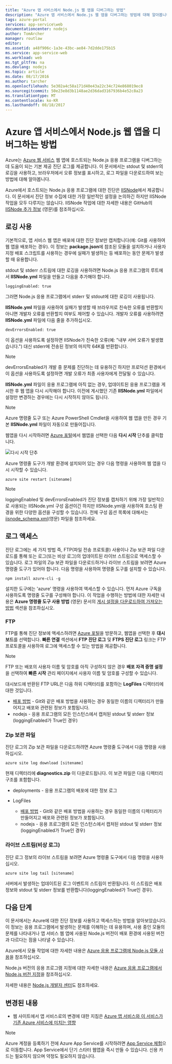 ```yaml
---
title: "Azure 앱 서비스에서 Node.js 웹 앱을 디버그하는 방법"
description: "Azure 앱 서비스에서 Node.js 웹 앱을 디버그하는 방법에 대해 알아봅니다."
tags: azure-portal
services: app-service\web
documentationcenter: nodejs
author: TomArcher
manager: routlaw
editor: 
ms.assetid: a48f906c-1a3e-43bc-ae84-7d2dde175b15
ms.service: app-service-web
ms.workload: web
ms.tgt_pltfrm: na
ms.devlang: nodejs
ms.topic: article
ms.date: 08/17/2016
ms.author: tarcher
ms.openlocfilehash: 5e302a4c58a171d40e43a22c34c724e868019ec8
ms.sourcegitcommit: 50e23e8d3b1148ae2d36dad3167936b4e52c8a23
ms.translationtype: MT
ms.contentlocale: ko-KR
ms.lasthandoff: 08/18/2017
---
```

# <a name="how-to-debug-a-nodejs-web-app-in-azure-app-service"></a>Azure 앱 서비스에서 Node.js 웹 앱을 디버그하는 방법
Azure는 [Azure 웹 서비스](http://go.microsoft.com/fwlink/?LinkId=529714) 웹 앱에 호스트되는 Node.js 응용 프로그램을 디버그하는 데 도움이 되는 기본 제공 진단 로그를 제공합니다. 이 문서에서는 stdout 및 stderr의 로깅을 사용하고, 브라우저에서 오류 정보를 표시하고, 로그 파일을 다운로드하여 보는 방법에 대해 알아봅니다.

Azure에서 호스트되는 Node.js 응용 프로그램에 대한 진단은 [IISNode]에서 제공합니다. 이 문서에서 진단 정보 수집에 대한 가장 일반적인 설정을 논의하긴 하지만 IISNode 작업을 모두 다루지는 않습니다. IISNode 작업에 대한 자세한 내용은 GitHub의 [IISNode 추가 정보] (영문)를 참조하십시오.

<a id="enablelogging"></a>

## <a name="enable-logging"></a>로깅 사용
기본적으로, 앱 서비스 웹 앱은 배포에 대한 진단 정보만 캡처합니다(예: Git를 사용하여 웹 앱을 배포하는 경우). 이 정보는 **package.json**에 참조된 모듈을 설치하거나 사용자 지정 배포 스크립트를 사용하는 경우에 실패가 발생하는 등 배포하는 동안 문제가 발생할 때 유용합니다.

stdout 및 stderr 스트림에 대한 로깅을 사용하려면 Node.js 응용 프로그램의 루트에서 **IISNode.yml** 파일을 만들고 다음을 추가해야 합니다.

    loggingEnabled: true

그러면 Node.js 응용 프로그램에서 stderr 및 stdout에 대한 로깅이 사용됩니다.

**IISNode.yml** 파일을 사용하여 실패가 발생할 때 브라우저로 친숙한 오류를 반환할지 아니면 개발자 오류를 반환할지 여부도 제어할 수 있습니다. 개발자 오류를 사용하려면 **IISNode.yml** 파일에 다음 줄을 추가하십시오.

    devErrorsEnabled: true

이 옵션을 사용하도록 설정하면 IISNode가 친숙한 오류(예: "내부 서버 오류가 발생했습니다.") 대신 stderr에 전송된 정보의 마지막 64K를 반환합니다.

> [!NOTE]
> devErrorsEnabled가 개발 중 문제를 진단하는 데 유용하긴 하지만 프로덕션 환경에서 이 옵션을 사용하도록 설정하면 개발 오류가 최종 사용자에게 전달될 수 있습니다.
> 
> 

**IISNode.yml** 파일이 응용 프로그램에 아직 없는 경우, 업데이트된 응용 프로그램을 게시한 후 웹 앱을 다시 시작해야 합니다. 이전에 게시했던 기존 **IISNode.yml** 파일에서 설정만 변경하는 경우에는 다시 시작하지 않아도 됩니다.

> [!NOTE]
> Azure 명령줄 도구 또는 Azure PowerShell Cmdlet을 사용하여 웹 앱을 만든 경우 기본 **IISNode.yml** 파일이 자동으로 만들어집니다.
> 
> 

웹앱을 다시 시작하려면 [Azure 포털](https://portal.azure.com)에서 웹앱을 선택한 다음 **다시 시작** 단추를 클릭합니다.

![다시 시작 단추][restart-button]

Azure 명령줄 도구가 개발 환경에 설치되어 있는 경우 다음 명령을 사용하여 웹 앱을 다시 시작할 수 있습니다.

    azure site restart [sitename]

> [!NOTE]
> loggingEnabled 및 devErrorsEnabled가 진단 정보를 캡처하기 위해 가장 일반적으로 사용되는 IISNode.yml 구성 옵션이긴 하지만 IISNode.yml을 사용하여 호스팅 환경을 위한 다양한 옵션을 구성할 수 있습니다. 전체 구성 옵션 목록에 대해서는 [iisnode_schema.xml](https://github.com/tjanczuk/iisnode/blob/master/src/config/iisnode_schema.xml)(영문) 파일을 참조하세요.
> 
> 

<a id="viewlogs"></a>

## <a name="accessing-logs"></a>로그 액세스
진단 로그에는 세 가지 방법 즉, FTP(파일 전송 프로토콜) 사용이나 Zip 보관 파일 다운로드를 통해 또는 로그(또는 비상 로그)의 업데이트된 라이브 스트림으로 액세스할 수 있습니다. 로그 파일의 Zip 보관 파일을 다운로드하거나 라이브 스트림을 보려면 Azure 명령줄 도구가 있어야 합니다. 다음 명령을 사용하여 명령줄 도구를 설치할 수 있습니다.

    npm install azure-cli -g

설치한 도구에는 'azure' 명령을 사용하여 액세스할 수 있습니다. 먼저 Azure 구독을 사용하도록 명령줄 도구를 구성해야 합니다. 이 작업을 수행하는 방법에 대한 자세한 내용은 **Azure 명령줄 도구 사용 방법** (영문) 문서의 [게시 설정을 다운로드하여 가져오는 방법](../xplat-cli-connect.md) 섹션을 참조하십시오.

### <a name="ftp"></a>FTP
FTP를 통해 진단 정보에 액세스하려면 [Azure 포털](https://portal.azure.com)을 방문하고, 웹앱을 선택한 후 **대시보드**를 선택합니다. **빠른 연결** 섹션에서 **FTP 진단 로그** 및 **FTPS 진단 로그** 링크는 FTP 프로토콜을 사용하여 로그에 액세스할 수 있는 방법을 제공합니다.

> [!NOTE]
> FTP 또는 배포의 사용자 이름 및 암호를 아직 구성하지 않은 경우 **배포 자격 증명 설정**을 선택하여 **빠른 시작** 관리 페이지에서 사용자 이름 및 암호를 구성할 수 있습니다.
> 
> 

대시보드에 반환된 FTP URL은 다음 하위 디렉터리를 포함하는 **LogFiles** 디렉터리에 대한 것입니다.

* [배포 방법](web-sites-deploy.md) - Git와 같은 배포 방법을 사용하는 경우 동일한 이름의 디렉터리가 만들어지고 배포와 관련된 정보가 포함됩니다.
* nodejs - 응용 프로그램의 모든 인스턴스에서 캡처된 stdout 및 stderr 정보(loggingEnabled가 True인 경우)

### <a name="zip-archive"></a>Zip 보관 파일
진단 로그의 Zip 보관 파일을 다운로드하려면 Azure 명령줄 도구에서 다음 명령을 사용하십시오.

    azure site log download [sitename]

현재 디렉터리에 **diagnostics.zip** 이 다운로드됩니다. 이 보관 파일은 다음 디렉터리 구조를 포함합니다.

* deployments - 응용 프로그램의 배포에 대한 정보 로그
* LogFiles
  
  * [배포 방법](web-sites-deploy.md) - Git와 같은 배포 방법을 사용하는 경우 동일한 이름의 디렉터리가 만들어지고 배포와 관련된 정보가 포함됩니다.
  * nodejs - 응용 프로그램의 모든 인스턴스에서 캡처된 stdout 및 stderr 정보(loggingEnabled가 True인 경우)

### <a name="live-stream-tail"></a>라이브 스트림(비상 로그)
진단 로그 정보의 라이브 스트림을 보려면 Azure 명령줄 도구에서 다음 명령을 사용하십시오.

    azure site log tail [sitename]

서버에서 발생하는 업데이트된 로그 이벤트의 스트림이 반환됩니다. 이 스트림은 배포 정보와 stdout 및 stderr 정보를 반환합니다(loggingEnabled가 True인 경우).

<a id="nextsteps"></a>

## <a name="next-steps"></a>다음 단계
이 문서에서는 Azure에 대한 진단 정보를 사용하고 액세스하는 방법을 알아보았습니다. 이 정보는 응용 프로그램에서 발생하는 문제를 이해하는 데 유용하며, 사용 중인 모듈의 문제를 나타내거나 앱 서비스 웹 앱에 사용된 Node.js 버전이 배포 환경에 사용된 버전과 다르다는 점을 나타낼 수 있습니다.

Azure에서 모듈 작업에 대한 자세한 내용은 [Azure 응용 프로그램에 Node.js 모듈 사용](../nodejs-use-node-modules-azure-apps.md)을 참조하십시오.

Node.js 버전의 응용 프로그램 지정에 대한 자세한 내용은 [Azure 응용 프로그램에서 Node.js 버전 지정]을 참조하십시오.

자세한 내용은 [Node.js 개발자 센터](/develop/nodejs/)도 참조하세요.

## <a name="whats-changed"></a>변경된 내용
* 웹 사이트에서 앱 서비스로의 변경에 대한 지침은 [Azure 앱 서비스와 이 서비스가 기존 Azure 서비스에 미치는 영향](http://go.microsoft.com/fwlink/?LinkId=529714)

> [!NOTE]
> Azure 계정을 등록하기 전에 Azure App Service를 시작하려면 [App Service 체험](https://azure.microsoft.com/try/app-service/)으로 이동합니다. App Service에서 단기 스타터 웹앱을 즉시 만들 수 있습니다. 신용 카드는 필요하지 않으며 약정도 필요하지 않습니다.
> 
> 

[IISNode]: https://github.com/tjanczuk/iisnode
[IISNode 추가 정보]: https://github.com/tjanczuk/iisnode#readme
[How to Use The Azure Command-Line Interface]:../cli-install-nodejs.md
[Using Node.js Modules with Azure Applications]: ../nodejs-use-node-modules-azure-apps.md
[Azure 응용 프로그램에서 Node.js 버전 지정]: ../nodejs-specify-node-version-azure-apps.md

[restart-button]: ./media/web-sites-nodejs-debug/restartbutton.png

